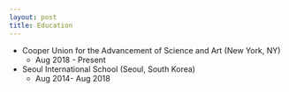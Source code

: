 ```yaml
---
layout: post
title: Education
---
```


- Cooper Union for the Advancement of Science and Art (New York, NY)
  - Aug 2018 - Present
- Seoul International School (Seoul, South Korea)
  - Aug 2014- Aug 2018
